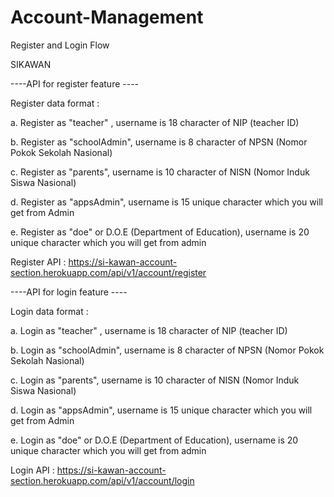 # Account-Management
Register and Login Flow

SIKAWAN 

----API for register feature ----

Register data format :

a. Register as "teacher" , username is 18 character of NIP (teacher ID)

b. Register as "schoolAdmin", username is 8 character of NPSN (Nomor Pokok Sekolah Nasional)

c. Register as "parents", username is 10 character of NISN (Nomor Induk Siswa Nasional)

d. Register as "appsAdmin", username is 15 unique character which you will get from Admin

e. Register as "doe" or D.O.E (Department of Education), username is 20 unique character which you will get from admin

Register API : 
https://si-kawan-account-section.herokuapp.com/api/v1/account/register


----API for login feature ----

Login data format :

a. Login as "teacher" , username is 18 character of NIP (teacher ID)

b. Login as "schoolAdmin", username is 8 character of NPSN (Nomor Pokok Sekolah Nasional)

c. Login as "parents", username is 10 character of NISN (Nomor Induk Siswa Nasional)

d. Login as "appsAdmin", username is 15 unique character which you will get from Admin

e. Login as "doe" or D.O.E (Department of Education), username is 20 unique character which you will get from admin

Login API : 
https://si-kawan-account-section.herokuapp.com/api/v1/account/login
